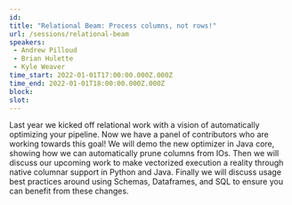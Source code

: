 ```yaml
---
id: 
title: "Relational Beam: Process columns, not rows!"
url: /sessions/relational-beam
speakers:
 - Andrew Pilloud
 - Brian Hulette
 - Kyle Weaver
time_start: 2022-01-01T17:00:00.000Z.000Z
time_end: 2022-01-01T18:00:00.000Z.000Z
block: 
slot: 
---
```


Last year we kicked off relational work with a vision of automatically optimizing your pipeline. Now we have a panel of contributors who are working towards this goal! We will demo the new optimizer in Java core, showing how we can automatically prune columns from IOs. Then we will discuss our upcoming work to make vectorized execution a reality through native columnar support in Python and Java. Finally we will discuss usage best practices around using Schemas, Dataframes, and SQL to ensure you can benefit from these changes.
